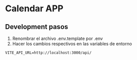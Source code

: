 # Calendar APP

## Development pasos

1. Renombrar el archivo .env.template por .env
2. Hacer los cambios respectivos en las variables de entorno

```
VITE_API_URL=http://localhost:3000/api/

```

